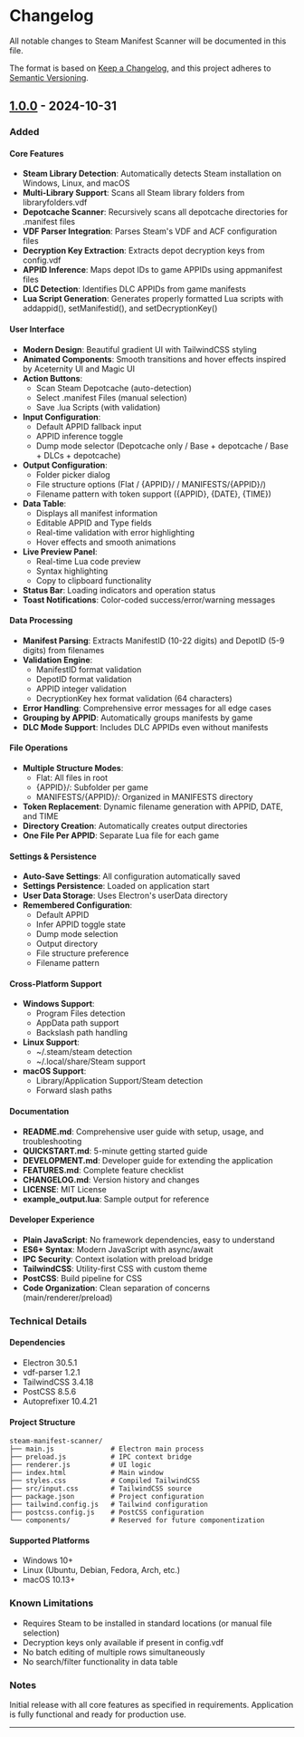 # Changelog

All notable changes to Steam Manifest Scanner will be documented in this file.

The format is based on [Keep a Changelog](https://keepachangelog.com/en/1.0.0/),
and this project adheres to [Semantic Versioning](https://semver.org/spec/v2.0.0.html).

## [1.0.0] - 2024-10-31

### Added

#### Core Features
- **Steam Library Detection**: Automatically detects Steam installation on Windows, Linux, and macOS
- **Multi-Library Support**: Scans all Steam library folders from libraryfolders.vdf
- **Depotcache Scanner**: Recursively scans all depotcache directories for .manifest files
- **VDF Parser Integration**: Parses Steam's VDF and ACF configuration files
- **Decryption Key Extraction**: Extracts depot decryption keys from config.vdf
- **APPID Inference**: Maps depot IDs to game APPIDs using appmanifest files
- **DLC Detection**: Identifies DLC APPIDs from game manifests
- **Lua Script Generation**: Generates properly formatted Lua scripts with addappid(), setManifestid(), and setDecryptionKey()

#### User Interface
- **Modern Design**: Beautiful gradient UI with TailwindCSS styling
- **Animated Components**: Smooth transitions and hover effects inspired by Aceternity UI and Magic UI
- **Action Buttons**: 
  - Scan Steam Depotcache (auto-detection)
  - Select .manifest Files (manual selection)
  - Save .lua Scripts (with validation)
- **Input Configuration**:
  - Default APPID fallback input
  - APPID inference toggle
  - Dump mode selector (Depotcache only / Base + depotcache / Base + DLCs + depotcache)
- **Output Configuration**:
  - Folder picker dialog
  - File structure options (Flat / {APPID}/ / MANIFESTS/{APPID}/)
  - Filename pattern with token support ({APPID}, {DATE}, {TIME})
- **Data Table**:
  - Displays all manifest information
  - Editable APPID and Type fields
  - Real-time validation with error highlighting
  - Hover effects and smooth animations
- **Live Preview Panel**:
  - Real-time Lua code preview
  - Syntax highlighting
  - Copy to clipboard functionality
- **Status Bar**: Loading indicators and operation status
- **Toast Notifications**: Color-coded success/error/warning messages

#### Data Processing
- **Manifest Parsing**: Extracts ManifestID (10-22 digits) and DepotID (5-9 digits) from filenames
- **Validation Engine**: 
  - ManifestID format validation
  - DepotID format validation
  - APPID integer validation
  - DecryptionKey hex format validation (64 characters)
- **Error Handling**: Comprehensive error messages for all edge cases
- **Grouping by APPID**: Automatically groups manifests by game
- **DLC Mode Support**: Includes DLC APPIDs even without manifests

#### File Operations
- **Multiple Structure Modes**: 
  - Flat: All files in root
  - {APPID}/: Subfolder per game
  - MANIFESTS/{APPID}/: Organized in MANIFESTS directory
- **Token Replacement**: Dynamic filename generation with APPID, DATE, and TIME
- **Directory Creation**: Automatically creates output directories
- **One File Per APPID**: Separate Lua file for each game

#### Settings & Persistence
- **Auto-Save Settings**: All configuration automatically saved
- **Settings Persistence**: Loaded on application start
- **User Data Storage**: Uses Electron's userData directory
- **Remembered Configuration**: 
  - Default APPID
  - Infer APPID toggle state
  - Dump mode selection
  - Output directory
  - File structure preference
  - Filename pattern

#### Cross-Platform Support
- **Windows Support**: 
  - Program Files detection
  - AppData path support
  - Backslash path handling
- **Linux Support**: 
  - ~/.steam/steam detection
  - ~/.local/share/Steam support
- **macOS Support**: 
  - Library/Application Support/Steam detection
  - Forward slash paths

#### Documentation
- **README.md**: Comprehensive user guide with setup, usage, and troubleshooting
- **QUICKSTART.md**: 5-minute getting started guide
- **DEVELOPMENT.md**: Developer guide for extending the application
- **FEATURES.md**: Complete feature checklist
- **CHANGELOG.md**: Version history and changes
- **LICENSE**: MIT License
- **example_output.lua**: Sample output for reference

#### Developer Experience
- **Plain JavaScript**: No framework dependencies, easy to understand
- **ES6+ Syntax**: Modern JavaScript with async/await
- **IPC Security**: Context isolation with preload bridge
- **TailwindCSS**: Utility-first CSS with custom theme
- **PostCSS**: Build pipeline for CSS
- **Code Organization**: Clean separation of concerns (main/renderer/preload)

### Technical Details

#### Dependencies
- Electron 30.5.1
- vdf-parser 1.2.1
- TailwindCSS 3.4.18
- PostCSS 8.5.6
- Autoprefixer 10.4.21

#### Project Structure
```
steam-manifest-scanner/
├── main.js              # Electron main process
├── preload.js           # IPC context bridge
├── renderer.js          # UI logic
├── index.html           # Main window
├── styles.css           # Compiled TailwindCSS
├── src/input.css        # TailwindCSS source
├── package.json         # Project configuration
├── tailwind.config.js   # Tailwind configuration
├── postcss.config.js    # PostCSS configuration
└── components/          # Reserved for future componentization
```

#### Supported Platforms
- Windows 10+
- Linux (Ubuntu, Debian, Fedora, Arch, etc.)
- macOS 10.13+

### Known Limitations
- Requires Steam to be installed in standard locations (or manual file selection)
- Decryption keys only available if present in config.vdf
- No batch editing of multiple rows simultaneously
- No search/filter functionality in data table

### Notes
Initial release with all core features as specified in requirements.
Application is fully functional and ready for production use.

---

[1.0.0]: https://github.com/yourusername/steam-manifest-scanner/releases/tag/v1.0.0
